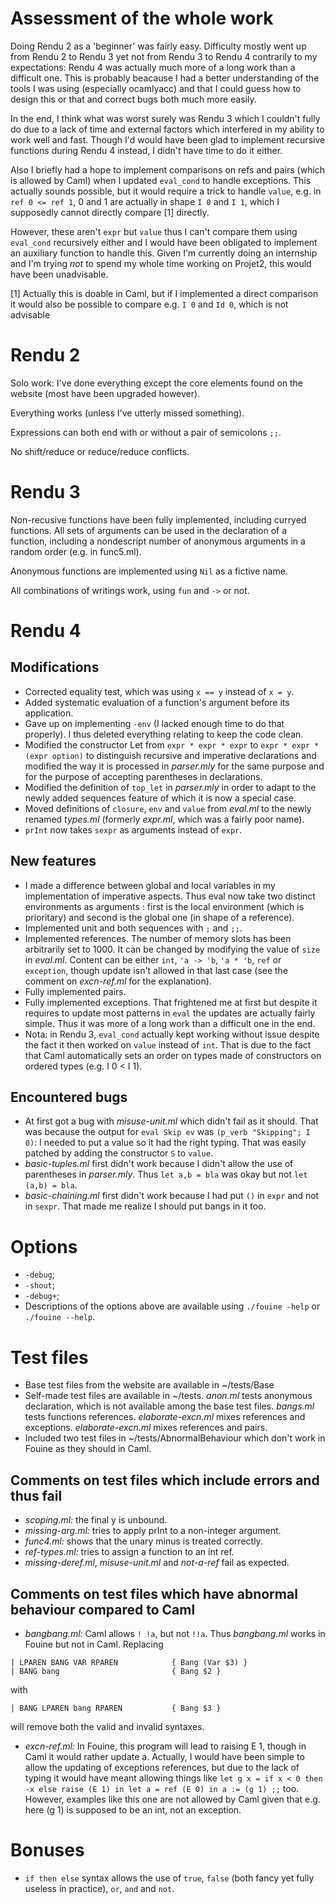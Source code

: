 # Assessment of the whole work

Doing Rendu 2 as a 'beginner' was fairly easy. Difficulty mostly went up from Rendu 2 to Rendu 3 yet not from Rendu 3 to Rendu 4 contrarily to my expectations: Rendu 4 was actually much more of a long work than a difficult one. This is probably beacause I had a better understanding of the tools I was using (especially ocamlyacc) and that I could guess how to design this or that and correct bugs both much more easily.

In the end, I think what was worst surely was Rendu 3 which I couldn't fully do due to a lack of time and external factors which interfered in my ability to work well and fast. Though I'd would have been glad to implement recursive functions during Rendu 4 instead, I didn't have time to do it either.

Also I briefly had a hope to implement comparisons on refs and pairs (which is allowed by Caml) when I updated `eval_cond` to handle exceptions. This actually sounds possible, but it would require a trick to handle `value`, e.g. in `ref 0 <= ref 1`, 0 and 1 are actually in shape `I 0` and `I 1`, which I supposedly cannot directly compare [1] directly.

However, these aren't `expr` but `value` thus I can't compare them using `eval_cond` recursively either and I would have been obligated to implement an auxiliary function to handle this. Given I'm currently doing an internship and I'm trying *not* to spend my whole time working on Projet2, this would have been unadvisable.

[1] Actually this is doable in Caml, but if I implemented a direct comparison it would also be possible to compare e.g. `I 0` and `Id 0`, which is not advisable

# Rendu 2

Solo work: I've done everything except the core elements found on the website (most have been upgraded however).

Everything works (unless I've utterly missed something).

Expressions can both end with or without a pair of semicolons `;;`.

No shift/reduce or reduce/reduce conflicts.

# Rendu 3

Non-recusive functions have been fully implemented, including curryed functions. All sets of arguments can be used in the declaration of a function, including a nondescript number of anonymous arguments in a random order (e.g. in func5.ml).

Anonymous functions are implemented using `Nil` as a fictive name.

All combinations of writings work, using `fun` and `->` or not.

# Rendu 4

## Modifications

* Corrected equality test, which was using `x == y` instead of `x = y`.
* Added systematic evaluation of a function's argument before its application.
* Gave up on implementing `-env` (I lacked enough time to do that properly). I thus deleted everything relating to keep the code clean.
* Modified the constructor Let from `expr * expr * expr` to `expr * expr * (expr option)` to distinguish recursive and imperative declarations and modified the way it is processed in *parser.mly* for the same purpose and for the purpose of accepting parentheses in declarations.
* Modified the definition of `top_let` in *parser.mly* in order to adapt to the newly added sequences feature of which it is now a special case.
* Moved definitions of `closure`, `env` and `value` from *eval.ml* to the newly renamed *types.ml* (formerly *expr.ml*, which was a fairly poor name).
* `prInt` now takes `sexpr` as arguments instead of `expr`.

## New features

* I made a difference between global and local variables in my implementation of imperative aspects. Thus eval now take two distinct environments as arguments : first is the local environment (which is prioritary) and second is the global one (in shape of a reference).
* Implemented unit and both sequences with `;` and `;;`.
* Implemented references. The number of memory slots has been arbitrarily set to 1000. It can be changed by modifying the value of `size` in *eval.ml*. Content can be either `int`, `'a -> 'b`, `'a * 'b`, `ref` or `exception`, though update isn't allowed in that last case (see the comment on *excn-ref.ml* for the explanation).
* Fully implemented pairs.
* Fully implemented exceptions. That frightened me at first but despite it requires to update most patterns in `eval` the updates are actually fairly simple. Thus it was more of a long work than a difficult one in the end.
* Nota: in Rendu 3, `eval_cond` actually kept working without issue despite the fact it then worked on `value` instead of `int`. That is due to the fact that Caml automatically sets an order on types made of constructors on ordered types (e.g. I 0 < I 1).

## Encountered bugs

* At first got a bug with *misuse-unit.ml* which didn't fail as it should. That was because the output for `eval Skip ev` was `(p_verb "Skipping"; I 0)`: I needed to put a value so it had the right typing. That was easily patched by adding the constructor `S` to `value`.
* *basic-tuples.ml* first didn't work because I didn't allow the use of parentheses in *parser.mly*. Thus `let a,b = bla` was okay but not `let (a,b) = bla`.
* *basic-chaining.ml* first didn't work because I had put `()` in `expr` and not in `sexpr`. That made me realize I should put bangs in it too.

# Options

* `-debug`;
* `-shout`;
* `-debug+`;
* Descriptions of the options above are available using `./fouine -help` or `./fouine --help`.

# Test files

* Base test files from the website are available in ~/tests/Base
* Self-made test files are available in ~/tests. *anon.ml* tests anonymous declaration, which is not available among the base test files. *bangs.ml* tests functions references. *elaborate-excn.ml* mixes references and exceptions. *elaborate-excn.ml* mixes references and pairs.
* Included two test files in ~/tests/AbnormalBehaviour which don't work in Fouine as they should in Caml.

## Comments on test files which include errors and thus fail

* *scoping.ml:* the final y is unbound.
* *missing-arg.ml:* tries to apply prInt to a non-integer argument.
* *func4.ml:* shows that the unary minus is treated correctly.
* *ref-types.ml:* tries to assign a function to an int ref.
* *missing-deref.ml*, *misuse-unit.ml* and *not-a-ref* fail as expected.

## Comments on test files which have abnormal behaviour compared to Caml

* *bangbang.ml:* Caml allows `! !a`, but not `!!a`. Thus *bangbang.ml* works in Fouine but not in Caml.
Replacing
```
| LPAREN BANG VAR RPAREN            { Bang (Var $3) }
| BANG bang                         { Bang $2 }
```
with
```
| BANG LPAREN bang RPAREN           { Bang $3 }
```
will remove both the valid and invalid syntaxes.

* *excn-ref.ml:* In Fouine, this program will lead to raising E 1, though in Caml it would rather update a. Actually, I would have been simple to allow the updating of exceptions references, but due to the lack of typing it would have meant allowing things like `let g x = if x < 0 then -x else raise (E 1) in let a = ref (E 0) in a := (g 1) ;;` too. However, examples like this one are not allowed by Caml given that e.g. here (g 1) is supposed to be an int, not an exception.

# Bonuses

* `if then else` syntax allows the use of `true`, `false` (both fancy yet fully useless in practice), `or`, `and` and `not`.
